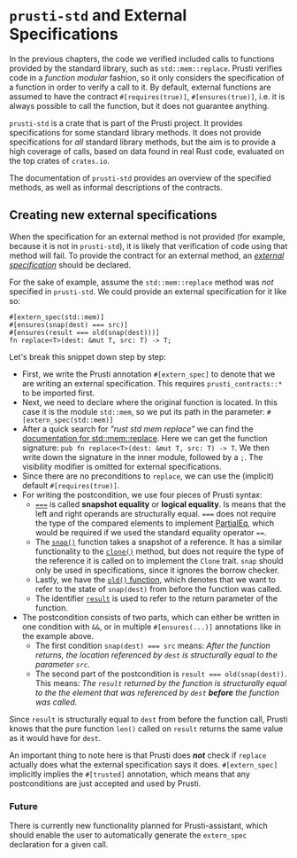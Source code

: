 # `prusti-std` and External Specifications

In the previous chapters, the code we verified included calls to functions provided by the standard library, such as `std::mem::replace`. Prusti verifies code in a *function modular* fashion, so it only considers the specification of a function in order to verify a call to it. By default, external functions are assumed to have the contract `#[requires(true)]`, `#[ensures(true)]`, i.e. it is always possible to call the function, but it does not guarantee anything.

`prusti-std` is a crate that is part of the Prusti project. It provides specifications for some standard library methods. It does not provide specifications for *all* standard library methods, but the aim is to provide a high coverage of calls, based on data found in real Rust code, evaluated on the top crates of `crates.io`.

The documentation of `prusti-std` provides an overview of the specified methods, as well as informal descriptions of the contracts.

## Creating new external specifications

When the specification for an external method is not provided (for example, because it is not in `prusti-std`), it is likely that verification of code using that method will fail. To provide the contract for an external method, an [*external specification*](../verify/external.md) should be declared.

For the sake of example, assume the `std::mem::replace` method was *not* specified in `prusti-std`. We could provide an external specification for it like so:

```rust,ignore
#[extern_spec(std::mem)]
#[ensures(snap(dest) === src)]
#[ensures(result === old(snap(dest)))]
fn replace<T>(dest: &mut T, src: T) -> T;
```

Let's break this snippet down step by step:
- First, we write the Prusti annotation `#[extern_spec]` to denote that we are writing an external specification. This requires `prusti_contracts::*` to be imported first.
- Next, we need to declare where the original function is located. In this case it is the module `std::mem`, so we put its path in the parameter: `#[extern_spec(std::mem)]`
- After a quick search for *\"rust std mem replace\"* we can find the [documentation for std::mem::replace](https://doc.rust-lang.org/std/mem/fn.replace.html). Here we can get the function signature: `pub fn replace<T>(dest: &mut T, src: T) -> T`. We then write down the signature in the inner module, followed by a `;`. The visibility modifier is omitted for external specifications.
- Since there are no preconditions to `replace`, we can use the (implicit) default `#[requires(true)]`.
- For writing the postcondition, we use four pieces of Prusti syntax:
  - [`===`](../syntax.md#snapshot-equality) is called **snapshot equality** or **logical equality**. Is means that the left and right operands are structurally equal. `===` does not require the type of the compared elements to implement [PartialEq](https://doc.rust-lang.org/std/cmp/trait.PartialEq.html), which would be required if we used the standard equality operator `==`.
  - The [`snap()`](../syntax.md#snap-function) function takes a snapshot of a reference. It has a similar functionality to the [`clone()`](https://doc.rust-lang.org/std/clone/trait.Clone.html) method, but does not require the type of the reference it is called on to implement the `Clone` trait. `snap` should only be used in specifications, since it ignores the borrow checker.
  - Lastly, we have the [`old()` function](../syntax.md#old-expressions), which denotes that we want to refer to the state of `snap(dest)` from before the function was called.
  - The identifier [`result`](../syntax.md#result-variable) is used to refer to the return parameter of the function.
- The postcondition consists of two parts, which can either be written in one condition with `&&`, or in multiple `#[ensures(...)]` annotations like in the example above.
  - The first condition `snap(dest) === src` means: *After the function returns, the location referenced by `dest` is structurally equal to the parameter `src`.*
  - The second part of the postcondition is `result === old(snap(dest))`. This means: *The `result` returned by the function is structurally equal to the the element that was referenced by `dest` **before** the function was called.*

Since `result` is structurally equal to `dest` from before the function call, Prusti knows that the pure function `len()` called on `result` returns the same value as it would have for `dest`.

An important thing to note here is that Prusti does ***not*** check if `replace` actually does what the external specification says it does. `#[extern_spec]` implicitly implies the `#[trusted]` annotation, which means that any postconditions are just accepted and used by Prusti.

### Future

There is currently new functionality planned for Prusti-assistant, which should enable the user to automatically generate the `extern_spec` declaration for a given call.
